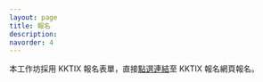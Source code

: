 ```yaml
---
layout: page
title: 報名
description:
navorder: 4
---
```


本工作坊採用 KKTIX 報名表單，直接[點選連結](http://odw.kktix.cc/events/rdmw2023)至 KKTIX 報名網頁報名。
